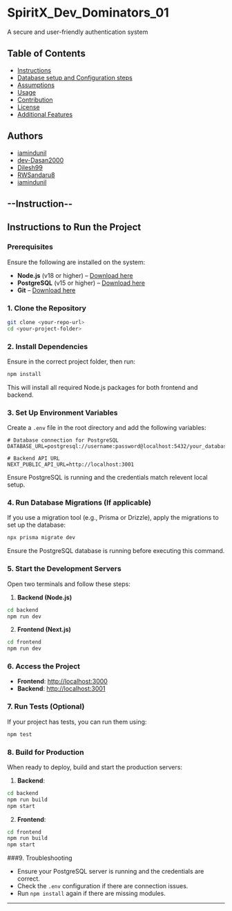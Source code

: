 # SpiritX_Dev_Dominators_01
A secure and user-friendly authentication system

## Table of Contents

- [Instructions](#instructions)
- [Database setup and Configuration steps](#instructions)
- [Assumptions](#assumptions)  
- [Usage](#usage)  
- [Contribution](#contribution)  
- [License](#license)  
- [Additional Features](#additional-features)

## Authors

- [iamindunil](https://www.github.com/imaindunil)
- [dev-Dasan2000](https://www.github.com/dev-Dasan2000)
- [Dilesh99](https://www.github.com/Dilesh99)
- [RWSandaru8](https://www.github.com/RWsandaru8)
- [iamindunil](https://www.github.com/imaindunil)


## --Instruction--
## Instructions to Run the Project

### Prerequisites
Ensure the following are installed on the system:
- **Node.js** (v18 or higher) – [Download here](https://nodejs.org/)
- **PostgreSQL** (v15 or higher) – [Download here](https://www.postgresql.org/)
- **Git** – [Download here](https://git-scm.com/)

### 1. Clone the Repository

```bash
git clone <your-repo-url>
cd <your-project-folder>
```

### 2. Install Dependencies

Ensure in the correct project folder, then run:

```bash
npm install
```

This will install all required Node.js packages for both frontend and backend.

### 3. Set Up Environment Variables

Create a `.env` file in the root directory and add the following variables:

```env
# Database connection for PostgreSQL
DATABASE_URL=postgresql://username:password@localhost:5432/your_database

# Backend API URL
NEXT_PUBLIC_API_URL=http://localhost:3001
```

Ensure PostgreSQL is running and the credentials match relevent local setup.

### 4. Run Database Migrations (If applicable)

If you use a migration tool (e.g., Prisma or Drizzle), apply the migrations to set up the database:

```bash
npx prisma migrate dev
```

Ensure the PostgreSQL database is running before executing this command.

### 5. Start the Development Servers

Open two terminals and follow these steps:

1. **Backend (Node.js)**

```bash
cd backend
npm run dev
```

2. **Frontend (Next.js)**

```bash
cd frontend
npm run dev
```

### 6. Access the Project

- **Frontend**: [http://localhost:3000](http://localhost:3000)
- **Backend**: [http://localhost:3001](http://localhost:3001)

### 7. Run Tests (Optional)

If your project has tests, you can run them using:

```bash
npm test
```

### 8. Build for Production

When ready to deploy, build and start the production servers:

1. **Backend**:

```bash
cd backend
npm run build
npm start
```

2. **Frontend**:

```bash
cd frontend
npm run build
npm start
```

###9. Troubleshooting

- Ensure your PostgreSQL server is running and the credentials are correct.
- Check the `.env` configuration if there are connection issues.
- Run `npm install` again if there are missing modules.

---










